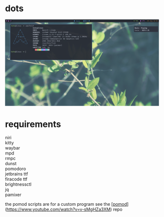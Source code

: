 # dots
![Screenshot](rice.png)

# requirements
niri  
kitty  
waybar  
mpd  
rmpc  
dunst  
pomodoro  
jetbrains ttf  
firacode ttf  
brightnessctl  
jq  
pamixer  

the pomod scripts are for a custom program see the [[pomod](https://github.com/sahasphogat/pomod)](https://www.youtube.com/watch?v=v-sMgHZa3XM) repo
